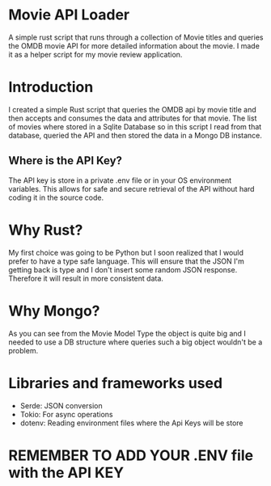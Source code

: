 # Movie API Loader
A simple rust script that runs through a collection of Movie titles and queries the OMDB movie API for more detailed information about the movie. I made it as a helper script for my movie review application.

# Introduction

I created a simple Rust script that queries the OMDB api by movie title and then accepts and consumes the data and attributes for that movie. The list of movies where stored in a Sqlite Database so in this script I read from that database, queried the API and then stored the data in a Mongo DB instance.

## Where is the API Key?

The API key is store in a private .env file or in your OS environment variables. This allows for safe and secure retrieval of the API without hard coding it in the source code.

# Why Rust?
My first choice was going to be Python but I soon realized that I would prefer to have a type safe language. This will ensure that the JSON I'm getting back is type and I don't insert some random JSON response. Therefore it will result in more consistent data. 

# Why Mongo?

As you can see from the Movie Model Type the object is quite big and I needed to use a DB structure where queries such a big object wouldn't be a problem.

# Libraries and frameworks used

* Serde: JSON conversion
* Tokio: For async operations
* dotenv: Reading environment files where the Api Keys will be store

# REMEMBER TO ADD YOUR .ENV file with the API KEY
